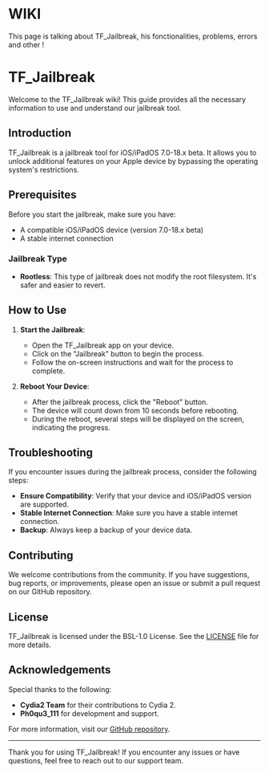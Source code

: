 # WIKI
This page is talking about TF_Jailbreak, his fonctionalities, problems, errors and other !

# TF_Jailbreak

Welcome to the TF_Jailbreak wiki! This guide provides all the necessary information to use and understand our jailbreak tool.

## Introduction

TF_Jailbreak is a jailbreak tool for iOS/iPadOS 7.0-18.x beta. It allows you to unlock additional features on your Apple device by bypassing the operating system's restrictions.

## Prerequisites

Before you start the jailbreak, make sure you have:

- A compatible iOS/iPadOS device (version 7.0-18.x beta)
- A stable internet connection

### Jailbreak Type

- **Rootless**: This type of jailbreak does not modify the root filesystem. It's safer and easier to revert.

## How to Use

1. **Start the Jailbreak**:
   - Open the TF_Jailbreak app on your device.
   - Click on the "Jailbreak" button to begin the process.
   - Follow the on-screen instructions and wait for the process to complete.

2. **Reboot Your Device**:
   - After the jailbreak process, click the "Reboot" button.
   - The device will count down from 10 seconds before rebooting.
   - During the reboot, several steps will be displayed on the screen, indicating the progress.

## Troubleshooting

If you encounter issues during the jailbreak process, consider the following steps:

- **Ensure Compatibility**: Verify that your device and iOS/iPadOS version are supported.
- **Stable Internet Connection**: Make sure you have a stable internet connection.
- **Backup**: Always keep a backup of your device data.

## Contributing

We welcome contributions from the community. If you have suggestions, bug reports, or improvements, please open an issue or submit a pull request on our GitHub repository.

## License

TF_Jailbreak is licensed under the BSL-1.0 License. See the [LICENSE](LICENSE) file for more details.

## Acknowledgements

Special thanks to the following:

- **Cydia2 Team** for their contributions to Cydia 2.
- **Ph0qu3_111** for development and support.

For more information, visit our [GitHub repository](https://github.com/BananeRapeuse/tfjailbreak.github.io).

---

Thank you for using TF_Jailbreak! If you encounter any issues or have questions, feel free to reach out to our support team.
